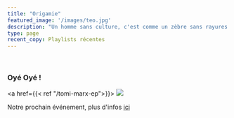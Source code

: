 ```yaml
---
title: "Origamie"
featured_image: '/images/teo.jpg'
description: "Un homme sans culture, c'est comme un zèbre sans rayures."
type: page
recent_copy: Playlists récentes
---
```

<br/>

<h3>Oyé Oyé !</h3>

<a href={{< ref "/tomi-marx-ep">}}>
<img src="/images/gasseau_baniere.jpg"  />
</a>

Notre prochain événement, plus d'infos <a href="https://www.facebook.com/events/505139917726150">ici</a>